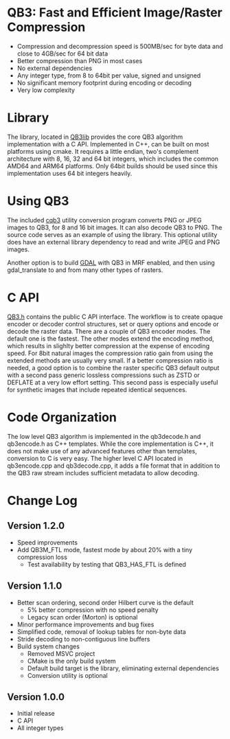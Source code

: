 # QB3: Fast and Efficient Image/Raster Compression

- Compression and decompression speed is 500MB/sec for byte data and close to 4GB/sec for 64 bit data
- Better compression than PNG in most cases
- No external dependencies
- Any integer type, from 8 to 64bit per value, signed and unsigned
- No significant memory footprint during encoding or decoding
- Very low complexity

# Library
The library, located in [QB3lib](QB3lib) provides the core QB3 
algorithm implementation with a C API.
Implemented in C++, can be built on most platforms using cmake.
It requires a little endian, two's complement architecture with 8, 16, 32 
and 64 bit integers, which includes the common AMD64 and ARM64 platforms.
Only 64bit builds should be used since this implementation uses 64 bit integers heavily.

# Using QB3
The included [cqb3](cqb3.md) utility conversion program converts PNG or JPEG images to QB3, 
for 8 and 16 bit images. It can also decode QB3 to PNG. The source code serves as an 
example of using the library.
This optional utility does have an external library dependency to read and write 
JPEG and PNG images.

Another option is to build [GDAL](https://github.com/OSGeo/GDAL) with
QB3 in MRF enabled, and then using gdal_translate to and from many other types of 
rasters.

# C API
[QB3.h](QB3lib/QB3.h) contains the public C API interface.
The workflow is to create opaque encoder or decoder control structures, 
set or query options and encode or decode the raster data.
There are a couple of QB3 encoder modes. The default one is the fastest. The other 
modes extend the encoding method, which results in slighlty better compression 
at the expense of encoding speed. For 8bit natural images the compression ratio 
gain from using the extended methods are usually very small.
If a better compression ratio is needed, a good option is to combine the raster 
specific QB3 default output with a second pass generic lossless compressions such 
as ZSTD or DEFLATE at a very low effort setting. This second pass is especially 
useful for synthetic images that include repeated identical sequences.

# Code Organization
The low level QB3 algorithm is implemented in the qb3decode.h and qb3encode.h as
C++ templates. While the core implementation is C++, it does not make use of 
any advanced features other than templates, conversion to C is very easy.
The higher level C API located in qb3encode.cpp and qb3decode.cpp, it
adds a file format that in addition to the QB3 raw stream includes sufficient 
metadata to allow decoding.

# Change Log

## Version 1.2.0
- Speed improvements
- Add QB3M_FTL mode, fastest mode by about 20% with a tiny compression loss
    - Test availability by testing that QB3_HAS_FTL is defined

## Version 1.1.0
- Better scan ordering, second order Hilbert curve is the default
    - 5% better compression with no speed penalty
    - Legacy scan order (Morton) is optional
- Minor performance improvements and bug fixes
- Simplified code, removal of lookup tables for non-byte data
- Stride decoding to non-contiguous line buffers
- Build system changes
    - Removed MSVC project
    - CMake is the only build system
    - Default build target is the library, eliminating external dependencies
    - Conversion utility is optional

## Version 1.0.0
- Initial release
- C API
- All integer types

